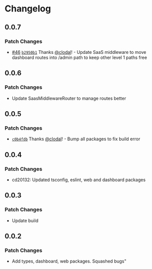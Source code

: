 # Changelog

## 0.0.7

### Patch Changes

- [#46](https://github.com/gravis-os/gravis-os/pull/46) [`b2950b1`](https://github.com/gravis-os/gravis-os/commit/b2950b176c2f5cbec3eaa5fac8ed5d8aaf3e1e30) Thanks [@clodal](https://github.com/clodal)! - Update SaaS middleware to move dashboard routes into /admin path to keep other level 1 paths free

## 0.0.6

### Patch Changes

- Update SaasMiddlewareRouter to manage routes better

## 0.0.5

### Patch Changes

- [`c0b4fdb`](https://github.com/gravis-os/gravis-os/commit/c0b4fdb59864503b8bc05a42f851bd002c2e0398) Thanks [@clodal](https://github.com/clodal)! - Bump all packages to fix build error

## 0.0.4

### Patch Changes

- cd20132: Updated tsconfig, eslint, web and dashboard packages

## 0.0.3

### Patch Changes

- Update build

## 0.0.2

### Patch Changes

- Add types, dashboard, web packages. Squashed bugs"
